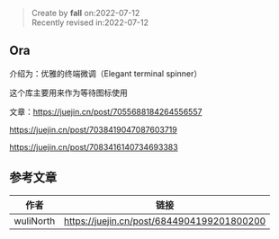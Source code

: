 > Create by **fall** on:2022-07-12<br/>
> Recently revised in:2022-07-12

## Ora

介绍为：优雅的终端微调（Elegant terminal spinner）

这个库主要用来作为等待图标使用

文章：https://juejin.cn/post/7055688184264556557

https://juejin.cn/post/7038419047087603719

https://juejin.cn/post/7083416140734693383

## 参考文章

| 作者      | 链接                                       |
| --------- | ------------------------------------------ |
| wuliNorth | https://juejin.cn/post/6844904199201800200 |

